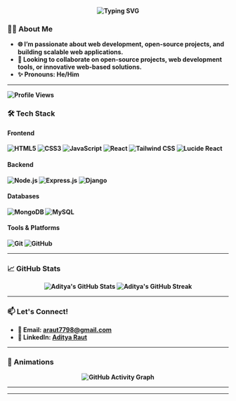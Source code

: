 <p align="center">
 <b> <img src="https://readme-typing-svg.demolab.com?font=Fira+Code&size=30&duration=3000&pause=1000&color=36BCF7FF&center=true&vCenter=true&width=500&lines=Hi+👋,+I'm+Aditya+Raut;Web+Developer;Open+Source+Enthusiast;Tech+Lover;Always+Learning" alt="Typing SVG" />
</p>

### 👨‍💻 About Me
- 🌐 I’m passionate about **web development, open-source projects, and building scalable web applications**.
- 🤝 Looking to collaborate on **open-source projects, web development tools, or innovative web-based solutions**.
- ✨ Pronouns: **He/Him**

---
<p align="left">
  <img src="https://komarev.com/ghpvc/?username=adity1raut&label=Profile%20Views&color=blue&style=flat" alt="Profile Views" />
</p>

### 🛠️ Tech Stack
#### Frontend
![HTML5](https://img.shields.io/badge/HTML5-E34F26?style=for-the-badge&logo=html5&logoColor=white)
![CSS3](https://img.shields.io/badge/CSS3-1572B6?style=for-the-badge&logo=css3&logoColor=white)
![JavaScript](https://img.shields.io/badge/JavaScript-F7DF1E?style=for-the-badge&logo=javascript&logoColor=black)
![React](https://img.shields.io/badge/React-20232A?style=for-the-badge&logo=react&logoColor=61DAFB)
![Tailwind CSS](https://img.shields.io/badge/Tailwind_CSS-06B6D4?style=for-the-badge&logo=tailwind-css&logoColor=white)
![Lucide React](https://img.shields.io/badge/Lucide_React-FF6B6B?style=for-the-badge&logo=react&logoColor=white)

#### Backend
![Node.js](https://img.shields.io/badge/Node.js-339933?style=for-the-badge&logo=nodedotjs&logoColor=white)
![Express.js](https://img.shields.io/badge/Express.js-000000?style=for-the-badge&logo=express&logoColor=white)
![Django](https://img.shields.io/badge/Django-092E20?style=for-the-badge&logo=django&logoColor=white)

#### Databases
![MongoDB](https://img.shields.io/badge/MongoDB-47A248?style=for-the-badge&logo=mongodb&logoColor=white)
![MySQL](https://img.shields.io/badge/MySQL-4479A1?style=for-the-badge&logo=mysql&logoColor=white)

#### Tools & Platforms
![Git](https://img.shields.io/badge/Git-F05032?style=for-the-badge&logo=git&logoColor=white)
![GitHub](https://img.shields.io/badge/GitHub-100000?style=for-the-badge&logo=github&logoColor=white)

---

### 📈 GitHub Stats
<p align="center">
  <img src="https://github-readme-stats.vercel.app/api?username=adity1raut&show_icons=true&theme=radical" alt="Aditya's GitHub Stats" />
  <img src="https://github-readme-streak-stats.herokuapp.com/?user=adity1raut&theme=radical" alt="Aditya's GitHub Streak" />
</p>

---

### 📫 Let's Connect!
- 📧 **Email**: [araut7798@gmail.com](mailto:araut7798@gmail.com)
- 💼 **LinkedIn**: [Aditya Raut](https://www.linkedin.com/in/aditya1_raut)

---

### 🎨 Animations

<p align="center">
  <img src="https://github-readme-activity-graph.vercel.app/graph?username=adity1raut&theme=react-dark&bg_color=1F222E&color=F8D866&line=F85D7F&point=FFFFFF&hide_border=true" alt="GitHub Activity Graph" />
</p>

---

---
